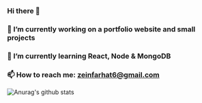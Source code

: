 ### Hi there 👋
### 🔭 I’m currently working on a portfolio website and small projects
### 🌱 I’m currently learning React, Node & MongoDB
### 📫 How to reach me: zeinfarhat6@gmail.com

![Anurag's github stats](https://github-readme-stats.vercel.app/api?username=ZenFarhat&count_private=true)

<!--
**ZenFarhat/ZenFarhat** is a ✨ _special_ ✨ repository because its `README.md` (this file) appears on your GitHub profile.

Here are some ideas to get you started:

